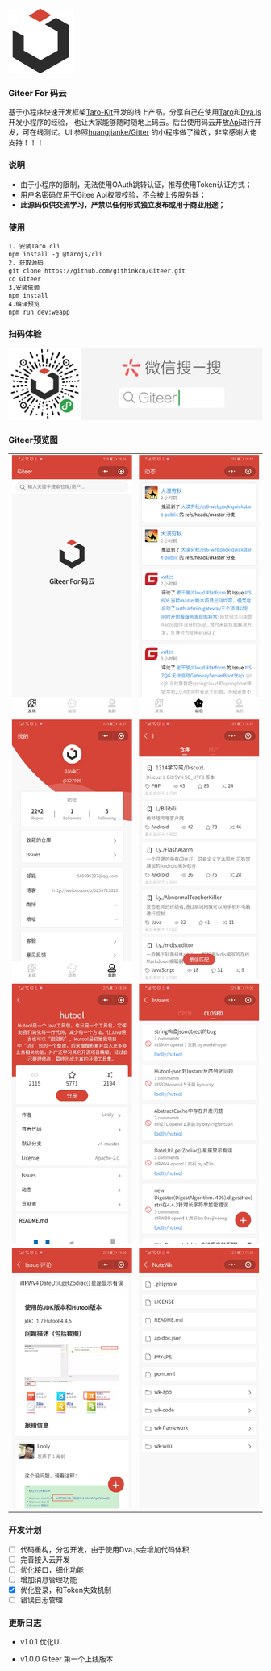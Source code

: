 ![](./screenshot/128.png)
### Giteer For 码云

基于小程序快速开发框架[Taro-Kit](https://github.com/githinkcn/Taro-Kit)开发的线上产品。分享自己在使用[Taro](https://taro.aotu.io/)和[Dva.js](https://dvajs.com/)开发小程序的经验，
也让大家能够随时随地上码云。后台使用码云开放[Api](https://gitee.com/api/v5/swagger#/)进行开发，可在线测试。UI 参照[huangjianke/Gitter](https://github.com/huangjianke/Gitter)
的小程序做了微改，非常感谢大佬支持！！！

### 说明

- 由于小程序的限制，无法使用OAuth跳转认证，推荐使用Token认证方式；
- 用户名密码仅用于Gitee Api权限校验，不会被上传服务器；
- **此源码仅供交流学习，严禁以任何形式独立发布或用于商业用途；**

### 使用
```
1. 安装Taro cli
npm install -g @tarojs/cli
2. 获取源码
git clone https://github.com/githinkcn/Giteer.git
cd Giteer
3.安装依赖
npm install
4.编译预览
npm run dev:weapp
```
### 扫码体验

![](./screenshot/Giteer.png)

### Giteer预览图

|            |    |
|:-------------:|:------:|
|  ![](./screenshot/Screenshot_20190305_185653_com.tencent.mm.jpg) |  ![](./screenshot/Screenshot_20190305_185700_com.tencent.mm.jpg)  | 
|  ![](./screenshot/Screenshot_20190305_185705_com.tencent.mm.jpg) |  ![](./screenshot/Screenshot_20190305_185718_com.tencent.mm.jpg)  |
|  ![](./screenshot/Screenshot_20190305_185922_com.tencent.mm.jpg) |  ![](./screenshot/Screenshot_20190305_190021_com.tencent.mm.jpg)  |
|  ![](./screenshot/Screenshot_20190305_190031_com.tencent.mm.jpg) |  ![](./screenshot/Screenshot_20190305_190326_com.tencent.mm.jpg)  |


### 开发计划
- [ ] 代码重构，分包开发，由于使用Dva.js会增加代码体积
- [ ] 完善接入云开发
- [ ] 优化接口，细化功能
- [ ] 增加消息管理功能
- [x] 优化登录，和Token失效机制
- [ ] 错误日志管理

### 更新日志

- v1.0.1 优化UI

- v1.0.0 Giteer 第一个上线版本
